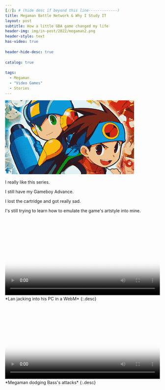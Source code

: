 ```yaml
---
[//]: # (hide desc if beyond this line-------------)
title: Megaman Battle Network & Why I Study IT
layout: post
subtitle: How a little GBA game changed my life
header-img: img/in-post/2022/megaman2.png
header-style: text
has-video: true

header-hide-desc: true

catalog: true

tags:
  - Megaman
  - "Video Games"
  - Stories
---
```


![Megaman Battle Network](/img/in-post/2022/megaman2.png)

I really like this series.

I still have my Gameboy Advance.

I lost the cartridge and got really sad.

I's still trying to learn how to emulate the game's artstyle into mine.

<video width="100%" poster="/img/home-bg/1.png" playsinline autoplay loop>
    <source type="video/mp4" src="/assets/jackin.mp4/">
</video>
*Lan jacking into his PC in a WebM*
{:.desc}

<video width="100%" poster="/img/home-bg/1.png" playsinline autoplay loop>
    <source type="video/mp4" src="/assets/jackin.mp4/">
</video>
*Megaman dodging Bass's attacks*
{:.desc}